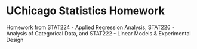 # UChicago Statistics Homework

Homework from STAT224 - Applied Regression Analysis, STAT226 - Analysis of Categorical Data, and STAT222 - Linear Models & Experimental Design
